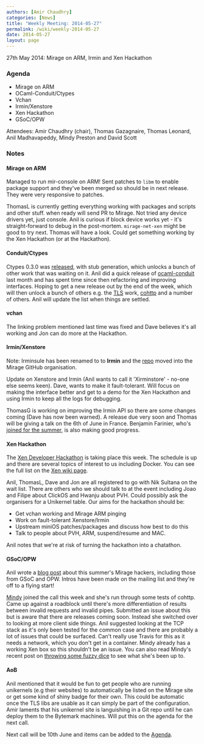 ```yaml
---
authors: [Amir Chaudhry]
categories: [News]
title: "Weekly Meeting: 2014-05-27"
permalink: /wiki/weekly-2014-05-27
date: 2014-05-27
layout: page
---
```


27th May 2014: Mirage on ARM, Irmin and Xen Hackathon

### Agenda ###

* Mirage on ARM
* OCaml-Conduit/Ctypes
* Vchan
* Irmin/Xenstore
* Xen Hackathon
* GSoC/OPW

Attendees: Amir Chaudhry (chair), Thomas Gazagnaire, Thomas Leonard,
Anil Madhavapeddy, Mindy Preston and David Scott


### Notes ###

#### Mirage on ARM ####

Managed to run mir-console on ARM! Sent patches to `libm` to enable package
support and they've been merged so should be in next release. They were very
responsive to patches.

ThomasL is currently getting everything working with packages and scripts
and other stuff. when ready will send PR to Mirage. Not tried any device
drivers yet, just console. Anil is curious if block device works yet - it's
straight-forward to debug in the post-mortem. `mirage-net-xen` might be good
to try next. Thomas will have a look. Could get something working by the Xen
Hackathon (or at the Hackathon). 


#### Conduit/Ctypes ####

Ctypes 0.3.0 was [released][ctypes-release], with stub generation, which
unlocks a bunch of other work that was waiting on it. Anil did a quick
release of [ocaml-conduit][] last month and has spent time since then
refactoring and improving interfaces. Hoping to get a new release out by the
end of the week, which will then unlock a bunch of others e.g. the [TLS][]
work, [cohttp][] and a number of others.  Anil will update the list when
things are settled. 

[ctypes-release]: https://github.com/ocamllabs/ocaml-ctypes/releases/tag/ocaml-ctypes-0.3
[ocaml-conduit]: https://opam.ocaml.org/packages/conduit/conduit.0.5.0/
[TLS]: https://github.com/mirleft/ocaml-tls
[cohttp]: http://opam.ocaml.org/packages/cohttp/cohttp.0.11.2/


#### vchan ####

The linking problem mentioned last time was fixed and Dave believes it's all
working and Jon can do more at the Hackathon. 


#### Irmin/Xenstore ####

Note: Irminsule has been renamed to to **Irmin** and the [repo][irmin-repo]
moved into the Mirage GitHub organisation.

Update on Xenstore and Irmin (Anil wants to call it 'Xirminstore' - no-one
else seems keen). Dave, wants to make it fault-tolerant. Will focus on
making the interface better and get to a demo for the Xen Hackathon and
using Irmin to keep all the logs for debugging. 

ThomasG is working on improving the Irmin API so there are some changes
coming (Dave has now been warned).  A release due very soon and Thomas will
be giving a talk on the 6th of June in France.  Benjamin Farinier, who's
[joined for the summer][summer-hackers], is also making good progress.  

[irmin-repo]: https://github.com/mirage/irmin


#### Xen Hackathon ####

The [Xen Developer Hackathon][xen-hack] is taking place this week. The
schedule is up and there are several topics of interest to us including
Docker. You can see the full list on the [Xen wiki page][topics].  

Anil, ThomasL, Dave and Jon are all registered to go with Nik Sultana on the
wait list.  There are others who we should talk to at the event including
Joao and Filipe about ClickOS and Hwanju about PVH. Could possibly ask the
organisers for a Unikernel table. Our aims for the hackathon should be:

- Get vchan working and Mirage ARM pinging
- Work on fault-tolerant Xenstore/Irmin
- Upstream miniOS patches/packages and discuss how best to do this
- Talk to people about PVH, ARM, suspend/resume and MAC.

Anil notes that we're at risk of turning the hackathon into a chatathon.

[xen-hack]: http://wiki.xenproject.org/wiki/Hackathon/May2014
[topics]: http://wiki.xenproject.org/wiki/Hackathon/May2014#Topics_to_Discuss.2C_Code.2C_Work_on.2C_..._at_the_Hackathon


#### GSoC/OPW ####

Anil wrote a [blog post][summer-hackers] about this summer's Mirage hackers,
including those from GSoC and OPW. Intros have been made on the mailing list
and they're off to a flying start!

[Mindy][] joined the call this week and she's run through some tests of
cohttp. Came up against a roadblock until there's more differentiation of
results between invalid requests and invalid pipes.  Submitted an issue
about this but is aware that there are releases coming soon.  Instead she
switched over to looking at more client side things. Anil suggested looking
at the TCP stack as it's only been tested for the common case and there are
probably a lot of issues that could be surfaced. Can't really use Travis for
this as it needs a network, which you don't get in a container. Mindy
already has a working Xen box so this shouldn't be an issue.
You can also read Mindy's recent post on
[throwing some fuzzy dice][fuzzy-dice] to see what she's been up to.

[summer-hackers]: /blog/welcome-to-our-summer-hackers
[Mindy]: http://somerandomidiot.com/
[fuzzy-dice]: http://somerandomidiot.com/blog/2014/05/22/throwing-some-fuzzy-dice/

#### AoB ####

Anil mentioned that it would be fun to get people who are running unikernels
(e.g their websites) to automatically be listed on the Mirage site or get
some kind of shiny badge for their own.  This could be automatic once the
TLS libs are usable as it can simply be part of the configuration. Amir
laments that his unikernel site is languishing in a Git repo until he can
deploy them to the Bytemark machines. Will put this on the agenda for the
next call.

Next call will be 10th June and items can be added to the [Agenda][].

[Agenda]: https://github.com/mirage/mirage-www/wiki/Call-Agenda
